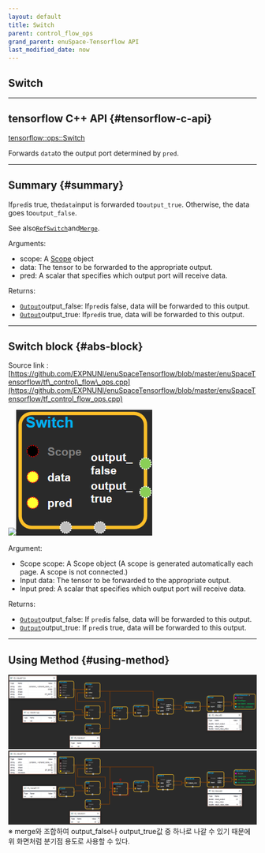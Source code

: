 ```yaml
--- 
layout: default 
title: Switch 
parent: control_flow_ops 
grand_parent: enuSpace-Tensorflow API 
last_modified_date: now 
--- 
```


## Switch

---

## tensorflow C++ API {#tensorflow-c-api}

[tensorflow::ops::Switch](https://www.tensorflow.org/api_docs/cc/class/tensorflow/ops/switch.html)

Forwards `data`to the output port determined by `pred`.

---

## Summary {#summary}

If`pred`is true, the`data`input is forwarded to`output_true`. Otherwise, the data goes to`output_false`.

See also[`RefSwitch`](https://www.tensorflow.org/api_docs/cc/class/tensorflow/ops/ref-switch.html#classtensorflow_1_1ops_1_1_ref_switch)and[`Merge`](https://www.tensorflow.org/api_docs/cc/class/tensorflow/ops/merge.html#classtensorflow_1_1ops_1_1_merge).

Arguments:

* scope: A [Scope](https://www.tensorflow.org/api_docs/cc/class/tensorflow/scope.html#classtensorflow_1_1_scope) object 
* data: The tensor to be forwarded to the appropriate output.
* pred: A scalar that specifies which output port will receive data.

Returns:

* [`Output`](https://www.tensorflow.org/api_docs/cc/class/tensorflow/output.html#classtensorflow_1_1_output)output\_false: If`pred`is false, data will be forwarded to this output.
* [`Output`](https://www.tensorflow.org/api_docs/cc/class/tensorflow/output.html#classtensorflow_1_1_output)output\_true: If`pred`is true, data will be forwarded to this output.

---

## Switch block {#abs-block}

Source link :[https://github.com/EXPNUNI/enuSpaceTensorflow/blob/master/enuSpaceTensorflow/tf\_control\_flow\_ops.cpp](https://github.com/EXPNUNI/enuSpaceTensorflow/blob/master/enuSpaceTensorflow/tf_control_flow_ops.cpp)

![](./assets/tf_control_flow_ops/switch1.png)![](./assets/control_flow_ops/switch1.png)

Argument:

* Scope scope: A Scope object \(A scope is generated automatically each page. A scope is not connected.\)
* Input data: The tensor to be forwarded to the appropriate output.
* Input pred: A scalar that specifies which output port will receive data.

Returns:

* [`Output`](https://www.tensorflow.org/api_docs/cc/class/tensorflow/output.html#classtensorflow_1_1_output)output\_false: If `pred`is false, data will be forwarded to this output.
* [`Output`](https://www.tensorflow.org/api_docs/cc/class/tensorflow/output.html#classtensorflow_1_1_output)output\_true: If `pred`is true, data will be forwarded to this output.

---

## Using Method {#using-method}

![](./assets/control_flow_ops/loopcond2.png)![](./assets/control_flow_ops/loopcond3.png)※ merge와 조합하여 output\_false나 output\_true값 중 하나로 나갈 수 있기 때문에 위 화면처럼 분기점 용도로 사용할 수 있다. 

